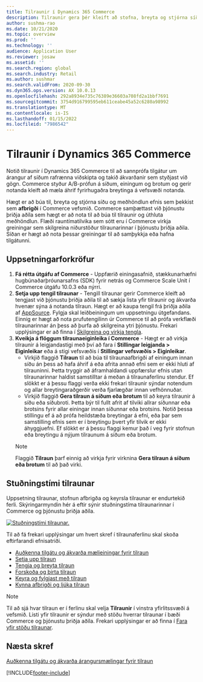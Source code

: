 ```yaml
---
title: Tilraunir í Dynamics 365 Commerce
description: Tilraunir gera þér kleift að stofna, breyta og stjórna síðuútliti og meðhöndla efni í vefsmiðnum. Stuðningur fyrir tilraunir er virkjaður fyrir síður rafrænna viðskipta og eininga innan síðu.
author: sushma-rao
ms.date: 10/21/2020
ms.topic: overview
ms.prod: ''
ms.technology: ''
audience: Application User
ms.reviewer: josaw
ms.assetid: ''
ms.search.region: global
ms.search.industry: Retail
ms.author: sushmar
ms.search.validFrom: 2020-09-30
ms.dyn365.ops.version: AX 10.0.13
ms.openlocfilehash: 292a8934e735c76389e36603a708fd2a1bbf7691
ms.sourcegitcommit: 3754d916799595eb611ceabe45a52c6280a98992
ms.translationtype: MT
ms.contentlocale: is-IS
ms.lasthandoff: 01/15/2022
ms.locfileid: "7986542"
---
```

# <a name="experimentation-in-dynamics-365-commerce"></a>Tilraunir í Dynamics 365 Commerce
Notið tilraunir í Dynamics 365 Commerce til að sannprófa tilgátur um árangur af síðum rafrænna viðskipta og takið ákvarðanir sem styðjast við gögn. Commerce styður A/B-prófun á síðum, einingum og brotum og gerir notanda kleift að mæla áhrif fyrirhugaðra breytinga á vefsvæði notanda.

Hægt er að búa til, breyta og stjórna síðu og meðhöndlun efnis sem þekkist sem **afbrigði** í Commerce vefsmið. Commerce samþættast við þjónustu þriðja aðila sem hægt er að nota til að búa til tilraunir og úthluta meðhöndlun. Flæði rauntímatilvika sem sótt eru í Commerce virkja greiningar sem skilgreina niðurstöður tilraunarinnar í þjónustu þriðja aðila. Síðan er hægt að nota þessar greiningar til að samþykkja eða hafna tilgátunni.

## <a name="set-up-prerequisites"></a>Uppsetningarforkröfur
1. **Fá rétta útgáfu af Commerce** - Uppfærið einingasafnið, stækkunarhæfni hugbúnaðarþróunarsafns (SDK) fyrir netrás og Commerce Scale Unit í Commerce útgáfu 10.0.3 eða nýrri.
1. **Setja upp tengil tilraunar** - Tengill tilraunar gerir Commerce kleift að tengjast við þjónustu þriðja aðila til að sækja lista yfir tilraunir og ákvarða hvenær sýna á notanda tilraun. Hægt er að kaupa tengil frá þriðja aðila af [AppSource](https://appsource.microsoft.com). Fylgja skal leiðbeiningum um uppsetningu útgefandans. Einnig er hægt að nota prufutengilinn úr Commerce til að prófa verkflæði tilraunarinnar án þess að þurfa að skilgreina ytri þjónustu. Frekari upplýsingar er að finna í [Skilgreina og virkja tengla](e-commerce-extensibility/connectors.md). 
1. **Kveikja á flöggum tilraunaeiginleika í Commerce** - Hægt er að virkja tilraunir á leigjandastigi með því að fara í **Stillingar leigjanda > Eiginleikar** eða á stigi vefsvæðis í **Stillingar vefsvæðis > Eiginleikar**.
    - Virkjið flaggið **Tilraun** til að búa til tilraunaafbrigði af einingum innan síðu án þess að hafa áhrif á eða afrita annað efni sem er ekki hluti af tilrauninni. Þetta tryggir að áframhaldandi uppfærslur efnis utan tilraunarinnar haldist samstilltar á meðan á tilraunaferlinu stendur. Ef slökkt er á þessu flaggi verða ekki frekari tilraunir sýndar notendum og allar breytingaraðgerðir verða fjarlægðar innan vefhönnuðar.
    - Virkjið flaggið **Gera tilraun á síðum eða brotum** til að keyra tilraunir á síðu eða síðubroti. Þetta býr til fullt afrit af tilviki allrar síðunnar eða brotsins fyrir allar einingar innan síðunnar eða brotsins. Notið þessa stillingu ef á að prófa heildstæða breytingar á efni, eða þar sem samstilling efnis sem er í breytingu þvert yfir tilvik er ekki áhyggjuefni. Ef slökkt er á þessu flaggi kemur það í veg fyrir stofnun eða breytingu á nýjum tilraunum á síðum eða brotum.
    > [!NOTE]
    > Flaggið **Tilraun** þarf einnig að virkja fyrir virknina **Gera tilraun á síðum eða brotum** til að það virki.
    
## <a name="experimentation-lifecycle"></a>Stuðningstími tilraunar
Uppsetning tilraunar, stofnun afbrigða og keyrsla tilraunar er endurtekið ferli. Skýringarmyndin hér á eftir sýnir stuðningstíma tilraunarinnar í Commerce og þjónustu þriðja aðila. 

[ ![Stuðningstími tilraunar.](./media/experimentation_lifecycle.svg) ](./media/experimentation_lifecycle.svg#lightbox)

Til að fá frekari upplýsingar um hvert skref í tilraunaferlinu skal skoða eftirfarandi efnisatriði.
- [Auðkenna tilgátu og ákvarða mælieiningar fyrir tilraun](experimentation-identify.md)
- [Setja upp tilraun](experimentation-setup.md)
- [Tengja og breyta tilraun](experimentation-connect-edit.md)
- [Forskoða og birta tilraun](experimentation-preview-publish.md)
- [Keyra og fylgjast með tilraun](experimentation-run-monitor.md)
- [Kynna afbrigði og ljúka tilraun](experimentation-review-complete.md)

> [!NOTE]
> Til að sjá hvar tilraun er í ferlinu skal velja **Tilraunir** í vinstra yfirlitssvæði á vefsmið. Listi yfir tilraunir er sýndur með stöðu hverrar tilraunar í bæði Commerce og þjónustu þriðja aðila. Frekari upplýsingar er að finna í [Fara yfir stöðu tilraunar](experimentation-status.md).

## <a name="next-step"></a>Næsta skref
[Auðkenna tilgátu og ákvarða árangursmælingar fyrir tilraun](experimentation-identify.md) 


[!INCLUDE[footer-include](../includes/footer-banner.md)]